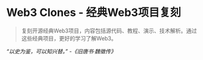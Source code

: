 # Web3 Clones - 经典Web3项目复刻

> 复刻开源经典Web3项目，内容包括源代码、教程、演示、技术解析。通过这些经典项目，更好的学习了解Web3。

_“以史为鉴，可以知兴替。” -《旧唐书·魏徵传》_
